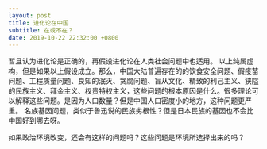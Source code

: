 ```yaml
---
layout: post
title: 进化论在中国
subtitle: 在或不在？
date: 2019-10-22 22:32:00 +0800
---
```

暂且认为进化论是正确的，再假设进化论在人类社会问题中也适用。
以上纯属虚构，但是如果以上假设成立。那么，中国大陆普遍存在的的饮食安全问题、假疫苗问题、工程质量问题、良知的泯灭、贪腐问题、盲从文化、精致的利己主义、狭隘的民族主义、拜金主义、权贵特权主义，这些问题的根本原因是什么。很多理论可以解释这些问题。是因为人口数量？但是中国人口密度小的地方，这种问题更严重。
名族基因问题，类似于鲁迅说的民族劣根性？但是日本民族的基因也不会比中国好到哪去呀。

如果政治环境改变，还会有这样的问题吗？这些问题是环境所选择出来的吗？

